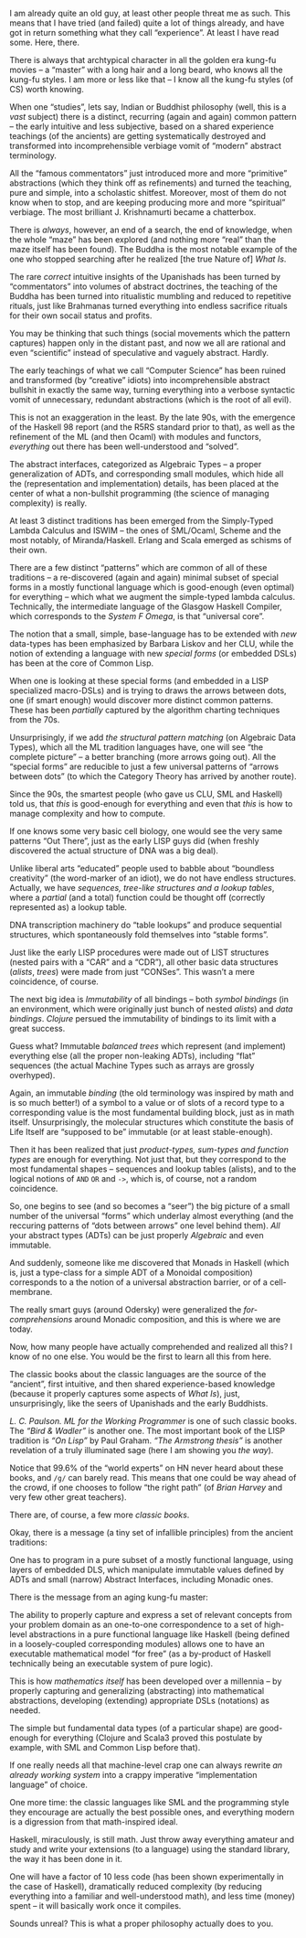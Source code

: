 I am already quite an old guy, at least other people threat me as such. This means that I have tried (and failed) quite a lot of things already, and have got in return something what they call &ldquo;experience&rdquo;. At least I have read some. Here, there.

There is always that archtypical character in all the golden era kung-fu movies &#x2013; a &ldquo;master&rdquo; with a long hair and a long beard, who knows all the kung-fu styles. I am more or less like that &#x2013; I know all the kung-fu styles (of CS) worth knowing.

When one &ldquo;studies&rdquo;, lets say, Indian or Buddhist philosophy (well, this is a *vast* subject) there is a distinct, recurring (again and again) common pattern &#x2013; the early intuitive and less subjective, based on a shared experience teachings (of the ancients) are getting systematically destroyed and transformed into incomprehensible verbiage vomit of &ldquo;modern&rdquo; abstract terminology.

All the &ldquo;famous commentators&rdquo; just introduced more and more &ldquo;primitive&rdquo; abstractions (which they think off as refinements) and turned the teaching, pure and simple, into a scholastic shitfest. Moreover, most of them do not know when to stop, and are keeping producing more and more &ldquo;spiritual&rdquo; verbiage. The most brilliant J. Krishnamurti became a chatterbox.

There is *always*, however, an end of a search, the end of knowledge, when the whole &ldquo;maze&rdquo; has been explored (and nothing more &ldquo;real&rdquo; than the maze itself has been found). The Buddha is the most notable example of the one who stopped searching after he realized [the true Nature of] *What Is*.

The rare *correct* intuitive insights of the Upanishads has been turned by &ldquo;commentators&rdquo; into volumes of abstract doctrines, the teaching of the Buddha has been turned into ritualistic mumbling and reduced to repetitive rituals, just like Brahmanas turned everything into endless sacrifice rituals for their own socail status and profits.

You may be thinking that such things (social movements which the pattern captures) happen only in the distant past, and now we all are rational and even &ldquo;scientific&rdquo; instead of speculative and vaguely abstract. Hardly.

The early teachings of what we call &ldquo;Computer Science&rdquo; has been ruined and transformed (by &ldquo;creative&rdquo; idiots) into incomprehensible abstract bullshit in exactly the same way, turning everything into a verbose syntactic vomit of unnecessary, redundant abstractions (which is the root of all evil).

This is not an exaggeration in the least. By the late 90s, with the emergence of the Haskell 98 report (and the R5RS standard prior to that), as well as the refinement of the ML (and then Ocaml) with modules and functors, *everything* out there has been well-understood and &ldquo;solved&rdquo;.

The abstract interfaces, categorized as Algebraic Types &#x2013; a proper generalization of ADTs, and corresponding small modules, which hide all the (representation and implementation) details, has been placed at the center of what a non-bullshit programming (the science of managing complexity) is really.

At least 3 distinct traditions has been emerged from the Simply-Typed Lambda Calculus and ISWIM &#x2013; the ones of SML/Ocaml, Scheme and the most notably, of Miranda/Haskell. Erlang and Scala emerged as schisms of their own.

There are a few distinct &ldquo;patterns&rdquo; which are common of all of these traditions &#x2013; a re-discovered (again and again) minimal subset of special forms in a mostly functional language which is good-enough (even optimal) for everything &#x2013; which what we augment the simple-typed lambda calculus. Technically, the intermediate language of the Glasgow Haskell Compiler, which corresponds to the *System F Omega*, is that &ldquo;universal core&rdquo;.

The notion that a small, simple, base-language has to be extended with *new* data-types has been emphasized by Barbara Liskov and her CLU, while the notion of extending a language with new *special forms* (or embedded DSLs) has been at the core of Common Lisp.

When one is looking at these special forms (and embedded in a LISP specialized macro-DSLs) and is trying to draws the arrows between dots, one (if smart enough) would discover more distinct common patterns. These has been *partially* captured by the algorithm charting techniques from the 70s.

Unsurprisingly, if we add *the structural pattern matching* (on Algebraic Data Types), which all the ML tradition languages have, one will see &ldquo;the complete picture&rdquo; &#x2013; a better branching (more arrows going out). All the &ldquo;special forms&rdquo; are reducible to just a few universal patterns of &ldquo;arrows between dots&rdquo; (to which the Category Theory has arrived by another route).

Since the 90s, the smartest people (who gave us CLU, SML and Haskell) told us, that *this* is good-enough for everything and even that *this* is how to manage complexity and how to compute.

If one knows some very basic cell biology, one would see the very same patterns &ldquo;Out There&rdquo;, just as the early LISP guys did (when freshly discovered the actual structure of DNA was a big deal).

Unlike liberal arts &ldquo;educated&rdquo; people used to babble about &ldquo;boundless creativity&rdquo; (the word-marker of an idiot), we do not have endless structures. Actually, we have *sequences, tree-like structures and a lookup tables*, where a *partial* (and a total) function could be thought off (correctly represented as) a lookup table.

DNA transcription machinery do &ldquo;table lookups&rdquo; and produce sequential structures, which spontaneously fold themselves into &ldquo;stable forms&rdquo;.

Just like the early LISP procedures were made out of LIST structures (nested pairs with a &ldquo;CAR&rdquo; and a &ldquo;CDR&rdquo;), all other basic data structures (*alists*, *trees*) were made from just &ldquo;CONSes&rdquo;. This wasn&rsquo;t a mere coincidence, of course.

The next big idea is *Immutability* of all bindings &#x2013; both *symbol bindings* (in an environment, which were originally just bunch of nested *alists*) and *data bindings*. *Clojure* persued the immutability of bindings to its limit with a great success.

Guess what? Immutable *balanced trees* which represent (and implement) everything else (all the proper non-leaking ADTs), including &ldquo;flat&rdquo; sequences (the actual Machine Types such as arrays are grossly overhyped).

Again, an immutable *binding* (the old terminology was inspired by math and is so much better!) of a symbol to a value or of slots of a record type to a corresponding value is the most fundamental building block, just as in math itself. Unsurprisingly, the molecular structures which constitute the basis of Life Itself are &ldquo;supposed to be&rdquo; immutable (or at least stable-enough).

Then it has been realized that just *product-types, sum-types and function types* are enough for everything. Not just that, but they correspond to the most fundamental shapes &#x2013; sequences and lookup tables (alists), and to the logical notions of `AND` `OR` and `->`, which is, of course, not a random coincidence.

So, one begins to see (and so becomes a &ldquo;seer&rdquo;) the big picture of a small number of the universal &ldquo;forms&rdquo; which underlay almost everything (and the reccuring patterns of &ldquo;dots between arrows&rdquo; one level behind them). *All* your abstract types (ADTs) can be just properly *Algebraic* and even immutable.

And suddenly, someone like me discovered that Monads in Haskell (which is, just a type-class for a simple ADT of a Monoidal composition) corresponds to a the notion of a universal abstraction barrier, or of a cell-membrane.

The really smart guys (around Odersky) were generalized the *for-comprehensions* around Monadic composition, and this is where we are today.

Now, how many people have actually comprehended and realized all this? I know of no one else. You would be the first to learn all this from here.

The classic books about the classic languages are the source of the &ldquo;ancient&rdquo;, first intuitive, and then shared experience-based knowledge (because it properly captures some aspects of *What Is*), just, unsurprisingly, like the seers of Upanishads and the early Buddhists.

*L. C. Paulson. ML for the Working Programmer* is one of such classic books. The *&ldquo;Bird & Wadler&rdquo;* is another one. The most important book of the LISP tradition is *&ldquo;On Lisp&rdquo;* by Paul Graham. *&ldquo;The Armstrong thesis&rdquo;* is another revelation of a truly illuminated sage (here I am showing you *the way*).

Notice that 99.6% of the &ldquo;world experts&rdquo; on HN never heard about these books, and `/g/` can barely read. This means that one could be way ahead of the crowd, if one chooses to follow &ldquo;the right path&rdquo; (of *Brian Harvey* and very few other great teachers).

There are, of course, a few more *classic books*.

Okay, there is a message (a tiny set of infallible principles) from the ancient traditions:

One has to program in a pure subset of a mostly functional language, using layers of embedded DLS, which manipulate immutable values defined by ADTs and small (narrow) Abstract Interfaces, including Monadic ones.

There is the message from an aging kung-fu master:

The ability to properly capture and express a set of relevant concepts from your problem domain as an one-to-one correspondence to a set of high-level abstractions in a pure functional language like Haskell (being defined in a loosely-coupled corresponding modules) allows one to have an executable mathematical model &ldquo;for free&rdquo; (as a by-product of Haskell technically being an executable system of pure logic).

This is how *mathematics itself* has been developed over a millennia &#x2013; by properly capturing and generalizing (abstracting) into mathematical abstractions, developing (extending) appropriate DSLs (notations) as needed.

The simple but fundamental data types (of a particular shape) are good-enough for everything (Clojure and Scala3 proved this postulate by example, with SML and Common Lisp before that).

If one really needs all that machine-level crap one can always rewrite *an already working system* into a crappy imperative &ldquo;implementation language&rdquo; of choice.

One more time: the classic languages like SML and the programming style they encourage are actually the best possible ones, and everything modern is a digression from that math-inspired ideal.

Haskell, miraculously, is still math. Just throw away everything amateur and study and write your extensions (to a language) using the standard library, the way it has been done in it.

One will have a factor of 10 less code (has been shown experimentally in the case of Haskell), dramatically reduced complexity (by reducing everything into a familiar and well-understood math), and less time (money) spent &#x2013; it will basically work once it compiles.

Sounds unreal? This is what a proper philosophy actually does to you.
